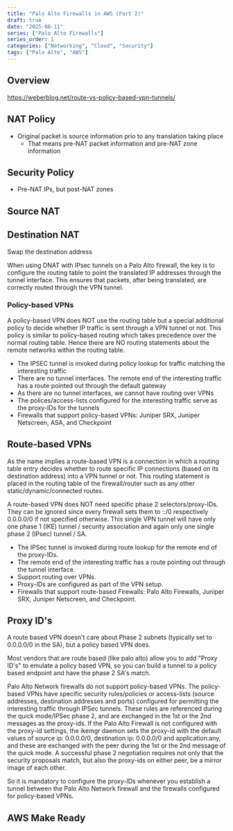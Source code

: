 ```yaml
---
title: "Palo Alto Firewalls in AWS (Part 2)"
draft: true
date: "2025-08-11"
series: ["Palo Alto Firewalls"]
series_order: 1
categories: ["Networking", "Cloud", "Security"]
tags: ["Palo Alto", "AWS"]
---
```


## Overview

https://weberblog.net/route-vs-policy-based-vpn-tunnels/

## NAT Policy

* Original packet is source information prio to any translation taking place
  * That means pre-NAT packet information and pre-NAT zone information

## Security Policy

* Pre-NAT IPs, but post-NAT zones

## Source NAT


## Destination NAT

Swap the destination address 

When using DNAT with IPsec tunnels on a Palo Alto firewall, the key is to configure the routing table to point the translated IP addresses through the tunnel interface. This ensures that packets, after being translated, are correctly routed through the VPN tunnel. 
### Policy-based VPNs

A policy-based VPN does NOT use the routing table but a special additional policy to decide whether IP traffic is sent through a VPN tunnel or not. This policy is similar to policy-based routing which takes precedence over the normal routing table. Hence there are NO routing statements about the remote networks within the routing table.

* The IPSEC tunnel is invoked during policy lookup for traffic matching the interesting traffic 
* There are no tunnel interfaces. The remote end of the interesting traffic has a route pointed out through the default gateway 
* As there are no tunnel interfaces, we cannot have routing over VPNs
* The polices/access-lists configured for the interesting traffic serve as the proxy-IDs for the tunnels
* Firewalls that support policy-based VPNs: Juniper SRX, Juniper Netscreen, ASA, and Checkpoint

## Route-based VPNs

As the name implies a route-based VPN is a connection in which a routing table entry decides whether to route specific IP connections (based on its destination address) into a VPN tunnel or not. This routing statement is placed in the routing table of the firewall/router such as any other static/dynamic/connected routes.

A route-based VPN does NOT need specific phase 2 selectors/proxy-IDs. They can be ignored since every firewall sets them to ::/0 respectively 0.0.0.0/0 if not specified otherwise. This single VPN tunnel will have only one phase 1 (IKE) tunnel / security association and again only one single phase 2 (IPsec) tunnel / SA.

* The IPSec tunnel is invoked during route lookup for the remote end of the proxy-IDs.
* The remote end of the interesting traffic has a route pointing out through the tunnel interface.
* Support routing over VPNs.
* Proxy-IDs are configured as part of the VPN setup.
* Firewalls that support route-based Firewalls: Palo Alto Firewalls, Juniper SRX, Juniper Netscreen, and Checkpoint.

## Proxy ID's

A route based VPN doesn't care about Phase 2 subnets (typically set to 0.0.0.0/0 in the SA), but a policy based VPN does.

Most vendors that are route based (like palo alto) allow you to add "Proxy ID's" to emulate a policy based VPN, so you can build a tunnel to a policy based endpoint and have the phase 2 SA's match.

Palo Alto Network firewalls do not support policy-based VPNs. The policy-based VPNs have specific security rules/policies or access-lists (source addresses, destination addresses and ports) configured for permitting the interesting traffic through IPSec tunnels. These rules are referenced during the quick mode/IPSec phase 2, and are exchanged in the 1st or the 2nd messages as the proxy-ids. If the Palo Alto Firewall is not configured with the proxy-id settings, the ikemgr daemon sets the proxy-id with the default values of source ip: 0.0.0.0/0, destination ip: 0.0.0.0/0 and application:any, and these are exchanged with the peer during the 1st or the 2nd message of the quick mode. A successful phase 2 negotiation requires not only that the security proposals match, but also the proxy-ids on either peer, be a mirror image of each other.

So it is mandatory to configure the proxy-IDs whenever you establish a tunnel between the Palo Alto Network firewall and the firewalls configured for policy-based VPNs.

## AWS Make Ready
